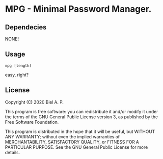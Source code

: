 # MPG - Minimal Password Manager.

## Dependecies

NONE!

## Usage

`mpg [length]`

easy, right?

## License

Copyright (C) 2020  Biel A. P.

This program is free software: you can redistribute it and/or modify it under the terms of the GNU General Public License version 3, as published
by the Free Software Foundation.

This program is distributed in the hope that it will be useful, but WITHOUT ANY WARRANTY; without even the implied warranties of MERCHANTABILITY, SATISFACTORY QUALITY, or FITNESS FOR A PARTICULAR PURPOSE.  See the GNU General Public License for more details.

